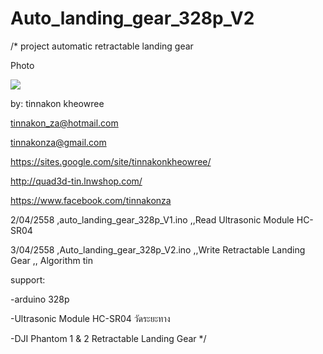 # Auto_landing_gear_328p_V2

/*
project automatic retractable landing gear 

Photo

![](https://cloud.githubusercontent.com/assets/9403558/4783250/8031bea6-5d1e-11e4-90d2-cdc527286603.JPG)

by: tinnakon kheowree  

tinnakon_za@hotmail.com

tinnakonza@gmail.com

https://sites.google.com/site/tinnakonkheowree/

http://quad3d-tin.lnwshop.com/

https://www.facebook.com/tinnakonza

2/04/2558  ,auto_landing_gear_328p_V1.ino  ,,Read Ultrasonic Module HC-SR04

3/04/2558  ,Auto_landing_gear_328p_V2.ino  ,,Write Retractable Landing Gear ,, Algorithm tin

support: 

-arduino 328p

-Ultrasonic Module HC-SR04 วัดระยะทาง

-DJI Phantom 1 & 2 Retractable Landing Gear
*/
